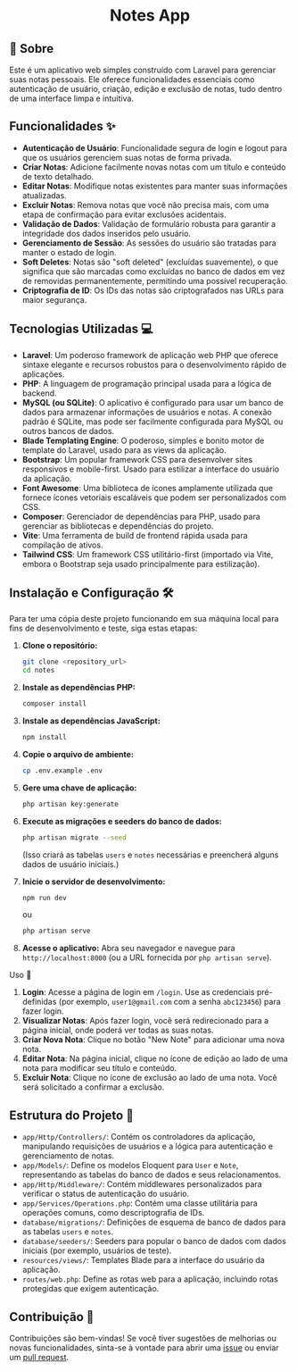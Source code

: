 <h1 align="center">
Notes App
</h1>

## 📕 Sobre

Este é um aplicativo web simples construído com Laravel para gerenciar suas notas pessoais. Ele oferece funcionalidades essenciais como autenticação de usuário, criação, edição e exclusão de notas, tudo dentro de uma interface limpa e intuitiva.

## Funcionalidades ✨

* **Autenticação de Usuário**: Funcionalidade segura de login e logout para que os usuários gerenciem suas notas de forma privada.
* **Criar Notas**: Adicione facilmente novas notas com um título e conteúdo de texto detalhado.
* **Editar Notas**: Modifique notas existentes para manter suas informações atualizadas.
* **Excluir Notas**: Remova notas que você não precisa mais, com uma etapa de confirmação para evitar exclusões acidentais.
* **Validação de Dados**: Validação de formulário robusta para garantir a integridade dos dados inseridos pelo usuário.
* **Gerenciamento de Sessão**: As sessões do usuário são tratadas para manter o estado de login.
* **Soft Deletes**: Notas são "soft deleted" (excluídas suavemente), o que significa que são marcadas como excluídas no banco de dados em vez de removidas permanentemente, permitindo uma possível recuperação.
* **Criptografia de ID**: Os IDs das notas são criptografados nas URLs para maior segurança.

## Tecnologias Utilizadas 💻

* **Laravel**: Um poderoso framework de aplicação web PHP que oferece sintaxe elegante e recursos robustos para o desenvolvimento rápido de aplicações.
* **PHP**: A linguagem de programação principal usada para a lógica de backend.
* **MySQL (ou SQLite)**: O aplicativo é configurado para usar um banco de dados para armazenar informações de usuários e notas. A conexão padrão é SQLite, mas pode ser facilmente configurada para MySQL ou outros bancos de dados.
* **Blade Templating Engine**: O poderoso, simples e bonito motor de template do Laravel, usado para as views da aplicação.
* **Bootstrap**: Um popular framework CSS para desenvolver sites responsivos e mobile-first. Usado para estilizar a interface do usuário da aplicação.
* **Font Awesome**: Uma biblioteca de ícones amplamente utilizada que fornece ícones vetoriais escaláveis que podem ser personalizados com CSS.
* **Composer**: Gerenciador de dependências para PHP, usado para gerenciar as bibliotecas e dependências do projeto.
* **Vite**: Uma ferramenta de build de frontend rápida usada para compilação de ativos.
* **Tailwind CSS**: Um framework CSS utilitário-first (importado via Vite, embora o Bootstrap seja usado principalmente para estilização).

## Instalação e Configuração 🛠️

Para ter uma cópia deste projeto funcionando em sua máquina local para fins de desenvolvimento e teste, siga estas etapas:

1.  **Clone o repositório:**
    ```bash
    git clone <repository_url>
    cd notes
    ```

2.  **Instale as dependências PHP:**
    ```bash
    composer install
    ```

3.  **Instale as dependências JavaScript:**
    ```bash
    npm install
    ```

4.  **Copie o arquivo de ambiente:**
    ```bash
    cp .env.example .env
    ```

5.  **Gere uma chave de aplicação:**
    ```bash
    php artisan key:generate
    ```

6.  **Execute as migrações e seeders do banco de dados:**
    ```bash
    php artisan migrate --seed
    ```
    (Isso criará as tabelas `users` e `notes` necessárias e preencherá alguns dados de usuário iniciais.)

7.  **Inicie o servidor de desenvolvimento:**
    ```bash
    npm run dev
    ```
    ou
    ```bash
    php artisan serve
    ```

8.  **Acesse o aplicativo:**
    Abra seu navegador e navegue para `http://localhost:8000` (ou a URL fornecida por `php artisan serve`).

Uso 🚀

1.  **Login**: Acesse a página de login em `/login`. Use as credenciais pré-definidas (por exemplo, `user1@gmail.com` com a senha `abc123456`) para fazer login.
2.  **Visualizar Notas**: Após fazer login, você será redirecionado para a página inicial, onde poderá ver todas as suas notas.
3.  **Criar Nova Nota**: Clique no botão "New Note" para adicionar uma nova nota.
4.  **Editar Nota**: Na página inicial, clique no ícone de edição ao lado de uma nota para modificar seu título e conteúdo.
5.  **Excluir Nota**: Clique no ícone de exclusão ao lado de uma nota. Você será solicitado a confirmar a exclusão.

## Estrutura do Projeto 📂

* `app/Http/Controllers/`: Contém os controladores da aplicação, manipulando requisições de usuários e a lógica para autenticação e gerenciamento de notas.
* `app/Models/`: Define os modelos Eloquent para `User` e `Note`, representando as tabelas do banco de dados e seus relacionamentos.
* `app/Http/Middleware/`: Contém middlewares personalizados para verificar o status de autenticação do usuário.
* `app/Services/Operations.php`: Contém uma classe utilitária para operações comuns, como descriptografia de IDs.
* `database/migrations/`: Definições de esquema de banco de dados para as tabelas `users` e `notes`.
* `database/seeders/`: Seeders para popular o banco de dados com dados iniciais (por exemplo, usuários de teste).
* `resources/views/`: Templates Blade para a interface do usuário da aplicação.
* `routes/web.php`: Define as rotas web para a aplicação, incluindo rotas protegidas que exigem autenticação.

## Contribuição 🤝

Contribuições são bem-vindas! Se você tiver sugestões de melhorias ou novas funcionalidades, sinta-se à vontade para abrir uma [issue](https://github.com/rikimota/notes/issues) ou enviar um [pull request](https://github.com/rikimota/notes/pulls).
